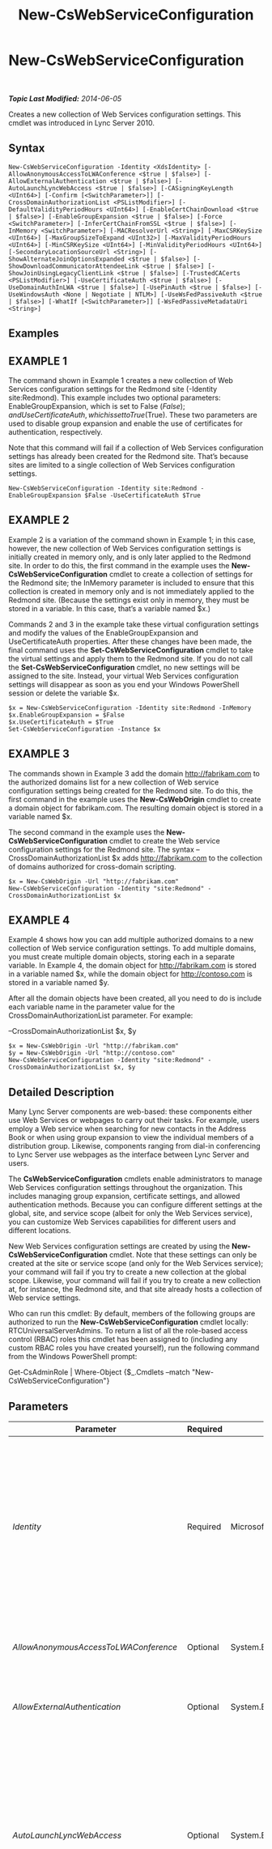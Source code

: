 ﻿---
title: New-CsWebServiceConfiguration
TOCTitle: New-CsWebServiceConfiguration
ms:assetid: 6225cf8d-b669-464e-9848-a292953e3a3a
ms:mtpsurl: https://technet.microsoft.com/en-us/library/Gg398440(v=OCS.15)
ms:contentKeyID: 48184334
ms.date: 07/23/2014
mtps_version: v=OCS.15
---

<div data-xmlns="http://www.w3.org/1999/xhtml">

<div class="topic" data-xmlns="http://www.w3.org/1999/xhtml" data-msxsl="urn:schemas-microsoft-com:xslt" data-cs="http://msdn.microsoft.com/en-us/">

<div data-asp="http://msdn2.microsoft.com/asp">

# New-CsWebServiceConfiguration

</div>

<div id="mainSection">

<div id="mainBody">

<span> </span>

_**Topic Last Modified:** 2014-06-05_

Creates a new collection of Web Services configuration settings. This cmdlet was introduced in Lync Server 2010.

<div>

## Syntax

    New-CsWebServiceConfiguration -Identity <XdsIdentity> [-AllowAnonymousAccessToLWAConference <$true | $false>] [-AllowExternalAuthentication <$true | $false>] [-AutoLaunchLyncWebAccess <$true | $false>] [-CASigningKeyLength <UInt64>] [-Confirm [<SwitchParameter>]] [-CrossDomainAuthorizationList <PSListModifier>] [-DefaultValidityPeriodHours <UInt64>] [-EnableCertChainDownload <$true | $false>] [-EnableGroupExpansion <$true | $false>] [-Force <SwitchParameter>] [-InferCertChainFromSSL <$true | $false>] [-InMemory <SwitchParameter>] [-MACResolverUrl <String>] [-MaxCSRKeySize <UInt64>] [-MaxGroupSizeToExpand <UInt32>] [-MaxValidityPeriodHours <UInt64>] [-MinCSRKeySize <UInt64>] [-MinValidityPeriodHours <UInt64>] [-SecondaryLocationSourceUrl <String>] [-ShowAlternateJoinOptionsExpanded <$true | $false>] [-ShowDownloadCommunicatorAttendeeLink <$true | $false>] [-ShowJoinUsingLegacyClientLink <$true | $false>] [-TrustedCACerts <PSListModifier>] [-UseCertificateAuth <$true | $false>] [-UseDomainAuthInLWA <$true | $false>] [-UsePinAuth <$true | $false>] [-UseWindowsAuth <None | Negotiate | NTLM>] [-UseWsFedPassiveAuth <$true | $false>] [-WhatIf [<SwitchParameter>]] [-WsFedPassiveMetadataUri <String>]

</div>

<div>

## Examples

<div>

## EXAMPLE 1

The command shown in Example 1 creates a new collection of Web Services configuration settings for the Redmond site (-Identity site:Redmond). This example includes two optional parameters: EnableGroupExpansion, which is set to False ($False); and UseCertificateAuth, which is set to True ($True). These two parameters are used to disable group expansion and enable the use of certificates for authentication, respectively.

Note that this command will fail if a collection of Web Services configuration settings has already been created for the Redmond site. That’s because sites are limited to a single collection of Web Services configuration settings.

    New-CsWebServiceConfiguration -Identity site:Redmond -EnableGroupExpansion $False -UseCertificateAuth $True

</div>

<div>

## EXAMPLE 2

Example 2 is a variation of the command shown in Example 1; in this case, however, the new collection of Web Services configuration settings is initially created in memory only, and is only later applied to the Redmond site. In order to do this, the first command in the example uses the **New-CsWebServiceConfiguration** cmdlet to create a collection of settings for the Redmond site; the InMemory parameter is included to ensure that this collection is created in memory only and is not immediately applied to the Redmond site. (Because the settings exist only in memory, they must be stored in a variable. In this case, that’s a variable named $x.)

Commands 2 and 3 in the example take these virtual configuration settings and modify the values of the EnableGroupExpansion and UseCertificateAuth properties. After these changes have been made, the final command uses the **Set-CsWebServiceConfiguration** cmdlet to take the virtual settings and apply them to the Redmond site. If you do not call the **Set-CsWebServiceConfiguration** cmdlet, no new settings will be assigned to the site. Instead, your virtual Web Services configuration settings will disappear as soon as you end your Windows PowerShell session or delete the variable $x.

    $x = New-CsWebServiceConfiguration -Identity site:Redmond -InMemory
    $x.EnableGroupExpansion = $False 
    $x.UseCertificateAuth = $True
    Set-CsWebServiceConfiguration -Instance $x

</div>

<div>

## EXAMPLE 3

The commands shown in Example 3 add the domain http://fabrikam.com to the authorized domains list for a new collection of Web service configuration settings being created for the Redmond site. To do this, the first command in the example uses the **New-CsWebOrigin** cmdlet to create a domain object for fabrikam.com. The resulting domain object is stored in a variable named $x.

The second command in the example uses the **New-CsWebServiceConfiguration** cmdlet to create the Web service configuration settings for the Redmond site. The syntax – CrossDomainAuthorizationList $x adds http://fabrikam.com to the collection of domains authorized for cross-domain scripting.

    $x = New-CsWebOrigin -Url "http://fabrikam.com"
    New-CsWebServiceConfiguration -Identity "site:Redmond" - CrossDomainAuthorizationList $x

</div>

<div>

## EXAMPLE 4

Example 4 shows how you can add multiple authorized domains to a new collection of Web service configuration settings. To add multiple domains, you must create multiple domain objects, storing each in a separate variable. In Example 4, the domain object for http://fabrikam.com is stored in a variable named $x, while the domain object for http://contoso.com is stored in a variable named $y.

After all the domain objects have been created, all you need to do is include each variable name in the parameter value for the CrossDomainAuthorizationList parameter. For example:

–CrossDomainAuthorizationList $x, $y

    $x = New-CsWebOrigin -Url "http://fabrikam.com"
    $y = New-CsWebOrigin -Url "http://contoso.com"
    New-CsWebServiceConfiguration -Identity "site:Redmond" - CrossDomainAuthorizationList $x, $y

</div>

</div>

<div>

## Detailed Description

Many Lync Server components are web-based: these components either use Web Services or webpages to carry out their tasks. For example, users employ a Web service when searching for new contacts in the Address Book or when using group expansion to view the individual members of a distribution group. Likewise, components ranging from dial-in conferencing to Lync Server use webpages as the interface between Lync Server and users.

The **CsWebServiceConfiguration** cmdlets enable administrators to manage Web Services configuration settings throughout the organization. This includes managing group expansion, certificate settings, and allowed authentication methods. Because you can configure different settings at the global, site, and service scope (albeit for only the Web Services service), you can customize Web Services capabilities for different users and different locations.

New Web Services configuration settings are created by using the **New-CsWebServiceConfiguration** cmdlet. Note that these settings can only be created at the site or service scope (and only for the Web Services service); your command will fail if you try to create a new collection at the global scope. Likewise, your command will fail if you try to create a new collection at, for instance, the Redmond site, and that site already hosts a collection of Web service settings.

Who can run this cmdlet: By default, members of the following groups are authorized to run the **New-CsWebServiceConfiguration** cmdlet locally: RTCUniversalServerAdmins. To return a list of all the role-based access control (RBAC) roles this cmdlet has been assigned to (including any custom RBAC roles you have created yourself), run the following command from the Windows PowerShell prompt:

Get-CsAdminRole | Where-Object {$\_.Cmdlets –match "New-CsWebServiceConfiguration"}

</div>

<div>

## Parameters


<table>
<colgroup>
<col style="width: 25%" />
<col style="width: 25%" />
<col style="width: 25%" />
<col style="width: 25%" />
</colgroup>
<thead>
<tr class="header">
<th>Parameter</th>
<th>Required</th>
<th>Type</th>
<th>Description</th>
</tr>
</thead>
<tbody>
<tr class="odd">
<td><p><em>Identity</em></p></td>
<td><p>Required</p></td>
<td><p>Microsoft.Rtc.Management.Xds.XdsIdentity</p></td>
<td><p>Unique identifier for the Web Services configuration settings to be created. To create settings configured at the site scope, use syntax similar to this: -Identity &quot;site:Redmond&quot;. To create settings configured at the service scope, use syntax similar to this: -Identity &quot;service:WebServer:atl-cs-001.litwareinc.com&quot;. Note that any settings created at the service scope must be assigned to the Web Server service.</p></td>
</tr>
<tr class="even">
<td><p><em>AllowAnonymousAccessToLWAConference</em></p></td>
<td><p>Optional</p></td>
<td><p>System.Boolean</p></td>
<td><p>When set to True (the default value), anonymous users will be allowed to attend Lync Web App conferences.</p></td>
</tr>
<tr class="odd">
<td><p><em>AllowExternalAuthentication</em></p></td>
<td><p>Optional</p></td>
<td><p>System.Boolean</p></td>
<td><p>When set to True (the default value), OAuth authentication can be used to authenticate external users.</p></td>
</tr>
<tr class="even">
<td><p><em>AutoLaunchLyncWebAccess</em></p></td>
<td><p>Optional</p></td>
<td><p>System.Boolean</p></td>
<td><p>This parameter has been deprecated for use with the on-premises version of Lync Server 2013.</p>
<p>When set to True, Lync Web App will automatically be used as the default web popup for joining an online conference, provided that the prerequisites for using Lync Web App (for example, Silverlight has been installed, and Internet Explorer is not blocking pop-up windows) have been met.</p>
<p>The default value is True.</p></td>
</tr>
<tr class="odd">
<td><p><em>CASigningKeyLength</em></p></td>
<td><p>Optional</p></td>
<td><p>System.UInt64</p></td>
<td><p>Sets the size of the certification authority (CA) signing key, the private key used by a CA to sign digital certificates. The signing key length can be set to any integer value between 2048 and 16384 bytes; the default value is 2048.</p></td>
</tr>
<tr class="even">
<td><p><em>Confirm</em></p></td>
<td><p>Optional</p></td>
<td><p>System.Management.Automation.SwitchParameter</p></td>
<td><p>Prompts you for confirmation before executing the command.</p></td>
</tr>
<tr class="odd">
<td><p><em>CrossDomainAuthorizationList</em></p></td>
<td><p>Optional</p></td>
<td><p>System.Management.Automation.PSListModifier</p></td>
<td><p>Collection of domains allowed to host web applications that send cross-domain scripting requests to the Lync Server 2013 deployment.</p>
<p>Domains to be added to the list must be created using the New-CsWebOrigin cmdlet and then added to the new collection of Web service configuration settings. Note, too that domain names must be prefaced using the http: or the https: prefix. See Example 3 of this help topic for more information.</p>
<p>This parameter was introduced in the February, 2013 release of Lync Server 2013.</p></td>
</tr>
<tr class="even">
<td><p><em>DefaultValidityPeriodHours</em></p></td>
<td><p>Optional</p></td>
<td><p>System.UInt64</p></td>
<td><p>When using certificate authentication, clients can request the period of time (in hours) that the certificate remains valid. DefaultValidityPeriodHours represents the amount of time a certificate will remain valid if the client does not request a custom validity period.</p>
<p>DefaultValidityPeriodHours can be any integer value between 8 hours and 8760 hours (365 days). The default value is 4320 (180 days).</p></td>
</tr>
<tr class="odd">
<td><p><em>EnableCertChainDownload</em></p></td>
<td><p>Optional</p></td>
<td><p>System.Boolean</p></td>
<td><p>If set to True, servers presented with an authentication certificate will download the certificate chain for that certificate. The certificate chain traces an individual certificate back to the issuing CA. Certificates will not be accepted for authentication unless the certificate’s CA is trusted.</p></td>
</tr>
<tr class="even">
<td><p><em>EnableGroupExpansion</em></p></td>
<td><p>Optional</p></td>
<td><p>System.Boolean</p></td>
<td><p>If set to True, group expansion will be enabled in Lync Server. With group expansion, users can configure a distribution group as a contact, and then &quot;expand&quot; that group. When a group has been expanded, users can see all the individual members of a group and their current presence information.</p></td>
</tr>
<tr class="odd">
<td><p><em>Force</em></p></td>
<td><p>Optional</p></td>
<td><p>System.Management.Automation.SwitchParameter</p></td>
<td><p>Suppresses the display of any non-fatal error message that might occur when running the command.</p></td>
</tr>
<tr class="even">
<td><p><em>InferCertChainFromSSL</em></p></td>
<td><p>Optional</p></td>
<td><p>System.Boolean</p></td>
<td><p>If set to True, servers will use the certificate information included in the Secure Sockets Layer (SSL) protocol to determine the issuing CA. Certificates will not be accepted for authentication unless the certificate’s CA is trusted.</p></td>
</tr>
<tr class="odd">
<td><p><em>InMemory</em></p></td>
<td><p>Optional</p></td>
<td><p>System.Management.Automation.SwitchParameter</p></td>
<td><p>Creates an object reference without actually committing the object as a permanent change. If you assign the output of this cmdlet called with this parameter to a variable, you can make changes to the properties of the object reference and then commit those changes by calling this cmdlet’s matching Set- cmdlet.</p></td>
</tr>
<tr class="even">
<td><p><em>MACResolverUrl</em></p></td>
<td><p>Optional</p></td>
<td><p>System.String</p></td>
<td><p>URL for a Web service capable of performing Media Access Control (MAC) resolution. MAC resolution involves taking the MAC address of a connected client and returning the chassis and port IDs of the network switch that client is connected to. MAC resolution is used by the Enhanced 9-1-1 service.</p></td>
</tr>
<tr class="odd">
<td><p><em>MaxCSRKeySize</em></p></td>
<td><p>Optional</p></td>
<td><p>System.UInt64</p></td>
<td><p>Sets the maximum size of the certificate signing request (CSR) key. (A CSR is a message sent from an applicant to a CA in order to apply for a digital certificate.) The maximum size can be set to any integer value between 1024 and 16384 bytes. The default value is 16384.</p></td>
</tr>
<tr class="even">
<td><p><em>MaxGroupSizeToExpand</em></p></td>
<td><p>Optional</p></td>
<td><p>System.UInt32</p></td>
<td><p>Represents the maximum number of people that will be displayed when a group is expanded. For example, if MaxGroupSizeToExpand is set to 75, only the first 75 members of the group will be displayed any time the group is expanded.</p>
<p>MaxGroupSizeToExpand can be set to any integer value between 1 and 1000, inclusive. The default value is 100.</p></td>
</tr>
<tr class="odd">
<td><p><em>MaxValidityPeriodHours</em></p></td>
<td><p>Optional</p></td>
<td><p>System.UInt64</p></td>
<td><p>When using certificate authentication, clients can request the period of time (in hours) that the certificate remains valid. MaxValidityPeriodHours represents the maximum amount of time a client can request.</p>
<p>MaxValidityPeriodHours can be any integer value between 8 hours and 8760 hours (365 days). The default value is 8760.</p></td>
</tr>
<tr class="even">
<td><p><em>MinCSRKeySize</em></p></td>
<td><p>Optional</p></td>
<td><p>System.UInt64</p></td>
<td><p>Sets the minimum size of the CSR key. The minimum size can be set to any integer value between 1024 and 16384 bytes. The default value is 16384.</p></td>
</tr>
<tr class="odd">
<td><p><em>MinValidityPeriodHours</em></p></td>
<td><p>Optional</p></td>
<td><p>System.UInt64</p></td>
<td><p>When using certificate authentication, clients can request the period of time (in hours) that the certificate remains valid. MinValidityPeriodHours represents the minimum amount of time a client can request.</p>
<p>MinValidityPeriodHours can be any integer value between 8 hours and 4320 hours (180 days). The default value is 8.</p></td>
</tr>
<tr class="even">
<td><p><em>SecondaryLocationSourceUrl</em></p></td>
<td><p>Optional</p></td>
<td><p>System.String</p></td>
<td><p>URL for a Web service that can process a location request. This service is typically used only when location requests cannot be resolved locally.</p></td>
</tr>
<tr class="odd">
<td><p><em>ShowAlternateJoinOptionsExpanded</em></p></td>
<td><p>Optional</p></td>
<td><p>System.Boolean</p></td>
<td><p>This parameter has been deprecated for use with the on-premises version of Lync Server 2013.</p>
<p>When set to True then alternate options for joining an online conference (such as Office Communicator 2007 R2) will automatically be expanded and shown to users. When set to False (the default value) these options will be available, but the user will have to display the list of options for themselves.</p></td>
</tr>
<tr class="even">
<td><p><em>ShowDownloadCommunicatorAttendeeLink</em></p></td>
<td><p>Optional</p></td>
<td><p>System.Boolean</p></td>
<td><p>This parameter has been deprecated for use with the on-premises version of Lync Server 2013.</p>
<p>If set to True (the default value), users joining a meeting by using a client application other than Lync will see a link that points them toward a download for Lync Web App.</p></td>
</tr>
<tr class="odd">
<td><p><em>ShowJoinUsingLegacyClientLink</em></p></td>
<td><p>Optional</p></td>
<td><p>System.Boolean</p></td>
<td><p>This parameter has been deprecated for use with the on-premises version of Lync Server 2013.</p>
<p>If set to True, users joining a meeting by using a client application other than Lync will be given the opportunity to join the meeting by using their current client application. The default value is False.</p></td>
</tr>
<tr class="even">
<td><p><em>TrustedCACerts</em></p></td>
<td><p>Optional</p></td>
<td><p>System.Management.Automation.PSListModifier</p></td>
<td><p>Collection of certificates representing certificate chains trusted by the Web server. New certificates added to the collection must be created using the <strong>New-CsWebTrustedCACertificate</strong> cmdlet.</p>
<p>This collection is not used if the InferCertChainFromSSL property is set to True.</p></td>
</tr>
<tr class="odd">
<td><p><em>UseCertificateAuth</em></p></td>
<td><p>Optional</p></td>
<td><p>System.Boolean</p></td>
<td><p>When set to True (the default value), clients can be authenticated using certificates. Set this value to False ($False) to disable certificate authentication.</p></td>
</tr>
<tr class="even">
<td><p><em>UseDomainAuthInLWA</em></p></td>
<td><p>Optional</p></td>
<td><p>System.Boolean</p></td>
<td><p>When set to True, domain authentication can be employed as a way to authenticate Lync Web App users.</p></td>
</tr>
<tr class="odd">
<td><p><em>UsePinAuth</em></p></td>
<td><p>Optional</p></td>
<td><p>System.Boolean</p></td>
<td><p>When set to True (the default value), clients can be authenticated using personal identification numbers (PINs). Set this value to False ($False) to disable PIN authentication.</p></td>
</tr>
<tr class="even">
<td><p><em>UseWindowsAuth</em></p></td>
<td><p>Optional</p></td>
<td><p>Microsoft.Rtc.Management.WritableConfig.Settings.Web.UseWindowsAuth</p></td>
<td><p>Determines how (and if) users will be authenticated using Windows authentication; that is, using the same credentials they used when they logged on to Windows. Valid values are:</p>
<p>Negotiate – The client and server will work together to determine the proper authentication protocol (either Kerberos or NTLM).</p>
<p>NTLM – Windows authentication will be allowed, but only using the NTLM protocol.</p>
<p>None – Windows authentication will not be allowed.</p></td>
</tr>
<tr class="odd">
<td><p><em>UseWsFedPassiveAuth</em></p></td>
<td><p>Optional</p></td>
<td><p>System.Boolean</p></td>
<td><p>When set to True, allows for passive authentication: authentication of users by using URL redirection or smart linking. The default value is False ($False).</p></td>
</tr>
<tr class="even">
<td><p><em>WhatIf</em></p></td>
<td><p>Optional</p></td>
<td><p>System.Management.Automation.SwitchParameter</p></td>
<td><p>Describes what would happen if you executed the command without actually executing the command.</p></td>
</tr>
<tr class="odd">
<td><p><em>WsFedPassiveMetadataUri</em></p></td>
<td><p>Optional</p></td>
<td><p>System.String</p></td>
<td><p>URI used by the WS-federation Web requestor protocol.</p></td>
</tr>
</tbody>
</table>


</div>

<div>

## Input Types

None. The **New-CsWebServiceConfiguration** cmdlet does not accept pipelined input.

</div>

<div>

## Return Types

The **New-CsWebServiceConfiguration** cmdlet creates new instances of the Microsoft.Rtc.Management.WritableConfig.Settings.Web.WebServiceSettings object.

</div>

<div>

## See Also


[Get-CsWebServiceConfiguration](get-cswebserviceconfiguration.md)  
[Remove-CsWebServiceConfiguration](remove-cswebserviceconfiguration.md)  
[Set-CsWebServiceConfiguration](set-cswebserviceconfiguration.md)  
  

</div>

</div>

<span> </span>

</div>

</div>

</div>

